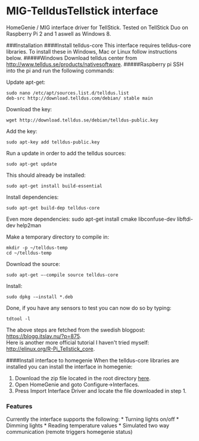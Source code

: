 # MIG-TelldusTellstick interface
HomeGenie / MIG interface driver for TellStick. Tested on TellStick Duo on Raspberry Pi 2 and 1 aswell as Windows 8.

###Installation
####Install telldus-core
This interface requires telldus-core libraries. To install these in Windows, Mac or Linux follow instructions below.
#####Windows
Download telldus center from http://www.telldus.se/products/nativesoftware.
#####Raspberry pi
SSH into the pi and run the following commands:

Update apt-get:

    sudo nano /etc/apt/sources.list.d/telldus.list
    deb-src http://download.telldus.com/debian/ stable main
            
Download the key:

    wget http://download.telldus.se/debian/telldus-public.key 

Add the key:

    sudo apt-key add telldus-public.key

Run a update in order to add the telldus sources:

    sudo apt-get update

This should already be installed:
    
    sudo apt-get install build-essential

Install dependencies:

    sudo apt-get build-dep telldus-core

Even more dependencies:
    sudo apt-get install cmake libconfuse-dev libftdi-dev help2man
        
Make a temporary directory to compile in:

    mkdir -p ~/telldus-temp
    cd ~/telldus-temp
        
Download the source:

    sudo apt-get –-compile source telldus-core

Install: 

    sudo dpkg -–install *.deb
        
Done, if you have any sensors to test you can now do so by typing:

    tdtool -l

The above steps are fetched from the swedish blogpost: https://blogg.itslav.nu/?p=875. <br /> Here is another more official tutorial I haven't tried myself: http://elinux.org/R-Pi_Tellstick_core.
        
####Install interface to homegenie
When the telldus-core libraries are installed you can install the interface in homegenie: <br />
<ol>
<li>Download the zip file located in the root directory <a href="https://github.com/swaner/HomeGenieTelldusInterface/raw/master/Tellstick_0_9.zip">here</a>.</li>
<li>Open HomeGenie and goto Configure->Interfaces.</li>
<li>Press Import Interface Driver and locate the file downloaded in step 1.</li>
</ol>

<h3>Features</h3>
Currently the interface supports the following:
* Turning lights on/off
* Dimming lights
* Reading temperature values
* Simulated two way communication (remote triggers homegenie status)
